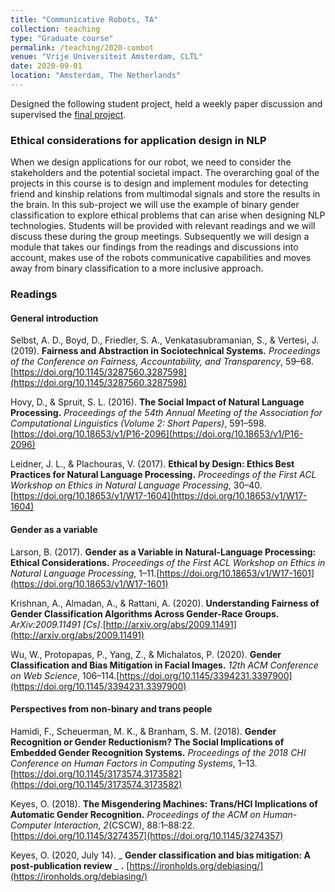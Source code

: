 ```yaml
---
title: "Communicative Robots, TA"
collection: teaching
type: "Graduate course"
permalink: /teaching/2020-combot
venue: "Vrije Universiteit Amsterdam, CLTL"
date: 2020-09-01
location: "Amsterdam, The Netherlands"
---
```

Designed the following student project, held a weekly paper discussion and supervised the [final project](https://github.com/cltl/ma-communicative-robots/tree/master/projects/gender).

### Ethical considerations for application design in NLP

When we design applications for our robot, we need to consider the stakeholders and the potential societal impact. The overarching goal of the projects in this course is to design and implement modules for detecting friend and kinship relations from multimodal signals and store the results in the brain. In this sub-project we will use the example of binary gender classification to explore ethical problems that can arise when designing NLP technologies. Students will be provided with relevant readings and we will discuss these during the group meetings. Subsequently we will design a module that takes our findings from the readings and discussions into account, makes use of the robots communicative capabilities and moves away from binary classification to a more inclusive approach.


### Readings

#### General introduction

Selbst, A. D., Boyd, D., Friedler, S. A., Venkatasubramanian, S., &amp; Vertesi, J. (2019). **Fairness and Abstraction in Sociotechnical Systems.** _Proceedings of the Conference on Fairness, Accountability, and Transparency_, 59–68.[https://doi.org/10.1145/3287560.3287598](https://doi.org/10.1145/3287560.3287598)

Hovy, D., &amp; Spruit, S. L. (2016). **The Social Impact of Natural Language Processing.** _Proceedings of the 54th Annual Meeting of the Association for Computational Linguistics (Volume 2: Short Papers)_, 591–598.[https://doi.org/10.18653/v1/P16-2096](https://doi.org/10.18653/v1/P16-2096)

Leidner, J. L., &amp; Plachouras, V. (2017). **Ethical by Design: Ethics Best Practices for Natural Language Processing.** _Proceedings of the First ACL Workshop on Ethics in Natural Language Processing_, 30–40.[https://doi.org/10.18653/v1/W17-1604](https://doi.org/10.18653/v1/W17-1604)

#### Gender as a variable

Larson, B. (2017). **Gender as a Variable in Natural-Language Processing: Ethical Considerations.** _Proceedings of the First ACL Workshop on Ethics in Natural Language Processing_, 1–11.[https://doi.org/10.18653/v1/W17-1601](https://doi.org/10.18653/v1/W17-1601)

Krishnan, A., Almadan, A., &amp; Rattani, A. (2020). **Understanding Fairness of Gender Classification Algorithms Across Gender-Race Groups.** _ArXiv:2009.11491 [Cs]_.[http://arxiv.org/abs/2009.11491](http://arxiv.org/abs/2009.11491)

Wu, W., Protopapas, P., Yang, Z., &amp; Michalatos, P. (2020). **Gender Classification and Bias Mitigation in Facial Images.** _12th ACM Conference on Web Science_, 106–114.[https://doi.org/10.1145/3394231.3397900](https://doi.org/10.1145/3394231.3397900)

#### Perspectives from non-binary and trans people

Hamidi, F., Scheuerman, M. K., &amp; Branham, S. M. (2018). **Gender Recognition or Gender Reductionism? The Social Implications of Embedded Gender Recognition Systems.** _Proceedings of the 2018 CHI Conference on Human Factors in Computing Systems_, 1–13.[https://doi.org/10.1145/3173574.3173582](https://doi.org/10.1145/3173574.3173582)

Keyes, O. (2018). **The Misgendering Machines: Trans/HCI Implications of Automatic Gender Recognition.** _Proceedings of the ACM on Human-Computer Interaction_, _2_(CSCW), 88:1–88:22.[https://doi.org/10.1145/3274357](https://doi.org/10.1145/3274357)

Keyes, O. (2020, July 14). _ **Gender classification and bias mitigation: A post-publication review** _ **.** [https://ironholds.org/debiasing/](https://ironholds.org/debiasing/)

